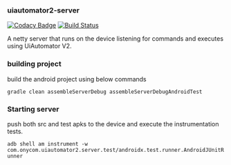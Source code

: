 
### uiautomator2-server

[![Codacy Badge](https://api.codacy.com/project/badge/Grade/bd33cddf5f0b4ae2af8dbced5afe6b49)](https://app.codacy.com/app/dpgraham/appium-uiautomator2-server?utm_source=github.com&utm_medium=referral&utm_content=appium/appium-uiautomator2-server&utm_campaign=badger)
[![Build Status](https://travis-ci.org/appium/appium-uiautomator2-server.svg?branch=master)](https://travis-ci.org/appium/appium-uiautomator2-server)

A netty server that runs on the device listening for commands and executes using UiAutomator V2.

### building project
build the android project using below commands

`gradle clean assembleServerDebug assembleServerDebugAndroidTest`


### Starting server
push both src and test apks to the device and execute the instrumentation tests.

`adb shell am instrument -w com.onycom.uiautomator2.server.test/androidx.test.runner.AndroidJUnitRunner`
